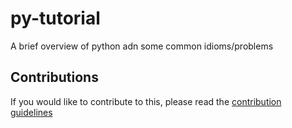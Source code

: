 # py-tutorial

A brief overview of python adn some common idioms/problems

## Contributions

If you would like to contribute to this, please read the [contribution guidelines](./CONTRIBUTIONS.md)

